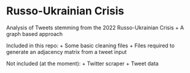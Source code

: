 # Russo-Ukrainian Crisis

Analysis of Tweets stemming from the 2022 Russo-Ukrainian Crisis
    + A graph based approach

Included in this repo:
    + Some basic cleaning files
    + Files required to generate an adjacency matrix from a tweet input

Not included (at the moment):
    + Twitter scraper
    + Tweet data